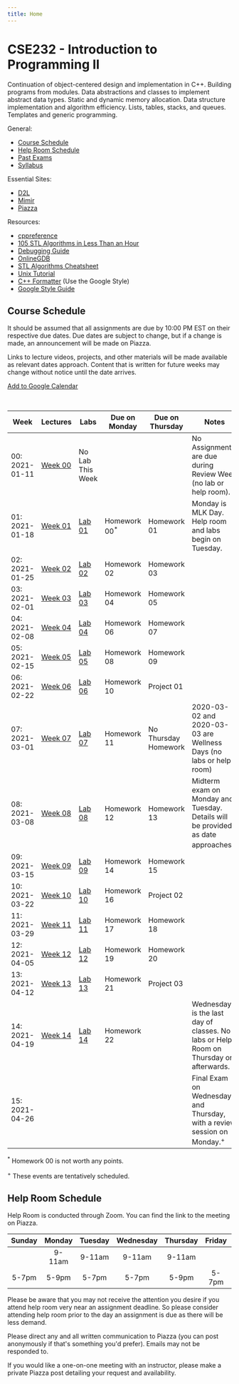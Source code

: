 ```yaml
---
title: Home
---
```


# CSE232 - Introduction to Programming II

Continuation of object-centered design and implementation in C++. Building programs from modules. Data abstractions and classes to implement abstract data types. Static and dynamic memory allocation. Data structure implementation and algorithm efficiency. Lists, tables, stacks, and queues. Templates and generic programming.

General:
- [Course Schedule](#course-schedule)
- [Help Room Schedule](#help-room-schedule)
- [Past Exams](https://cse.msu.edu/~cse232/Exam_Content/)
- [Syllabus](syllabus.html)

Essential Sites:
- [D2L](https://d2l.msu.edu/d2l/loginh/)
- [Mimir](https://class.mimir.io/)
- [Piazza](https://piazza.com/class/kjkc4swnt8e184)

Resources:
- [cppreference](https://en.cppreference.com/w/)
- [105 STL Algorithms in Less Than an Hour](https://www.youtube.com/watch?v=2olsGf6JIkU)
- [Debugging Guide](debugging_guide.html)
- [OnlineGDB](https://www.onlinegdb.com/)
- [STL Algorithms Cheatsheet](https://medium.com/logicalbee/c-stl-algorithms-cheat-sheet-d92f986abe14)
- [Unix Tutorial](https://www.tutorialspoint.com/unix/index.htm)
- [C++ Formatter](http://format.krzaq.cc/) (Use the Google Style)
- [Google Style Guide](https://google.github.io/styleguide/cppguide.html)

## Course Schedule

It should be assumed that all assignments are due by 10:00 PM EST on their respective due dates. Due dates are subject to change, but if a change is made, an announcement will be made on Piazza.

Links to lecture videos, projects, and other materials will be made available as relevant dates approach. Content that is written for future weeks may change without notice until the date arrives.

[Add to Google Calendar](https://calendar.google.com/calendar/u/0?cid=anFtcGxzdGcwczFqa2FnZDV1dWZldmxqMmNAZ3JvdXAuY2FsZW5kYXIuZ29vZ2xlLmNvbQ)

<div align="center">
    <p style="font-weight: 600;" id="course-progress-header"></p>
    <span class="Progress" style="width: 75%">
        <span class="Progress-item bg-green" id="course-progress"></span>
    </span>
</div>

&nbsp;

<table id="course-calendar">
    <thead>
        <tr>
            <th>Week</th>
            <th>Lectures</th>
            <th>Labs</th>
            <th>Due on Monday</th>
            <th>Due on Thursday</th>
            <th>Notes</th>
        </tr>
    </thead>
    <tbody>
        <tr>
            <td>00: 2021-01-11</td>
            <td><a href="https://cse232-msu.github.io/CSE232/lectures/week00.html">Week 00</a></td>
            <td>No Lab This Week</td>
            <td></td>
            <td></td>
            <td>No Assignments are due during Review Week (no lab or help room).</td>
        </tr>
        <tr>
            <td>01: 2021-01-18</td>
            <td><a href="https://cse232-msu.github.io/CSE232/lectures/week01.html">Week 01</a></td>
            <td><a href="https://cse232-msu.github.io/CSE232/labs/lab01.html">Lab 01</a></td>
            <td>Homework 00<sup>*</sup></td>
            <td>Homework 01</td>
            <td>Monday is MLK Day. Help room and labs begin on Tuesday.</td>
        </tr>
        <tr>
            <td>02: 2021-01-25</td>
            <td><a href="https://cse232-msu.github.io/CSE232/lectures/week02.html">Week 02</a></td>
            <td><a href="https://cse232-msu.github.io/CSE232/labs/lab02.html">Lab 02</a></td>
            <td>Homework 02</td>
            <td>Homework 03</td>
            <td></td>
        </tr>
        <tr>
            <td>03: 2021-02-01</td>
            <td><a href="https://cse232-msu.github.io/CSE232/lectures/week03.html">Week 03</a></td>
            <td><a href="https://cse232-msu.github.io/CSE232/labs/lab03.html">Lab 03</a></td>
            <td>Homework 04</td>
            <td>Homework 05</td>
            <td></td>
        </tr>
        <tr>
            <td>04: 2021-02-08</td>
            <td><a href="https://cse232-msu.github.io/CSE232/lectures/week04.html">Week 04</a></td>
            <td><a href="https://cse232-msu.github.io/CSE232/labs/lab04.html">Lab 04</a></td>
            <td>Homework 06</td>
            <td>Homework 07</td>
            <td></td>
        </tr>
        <tr>
            <td>05: 2021-02-15</td>
            <td><a href="https://cse232-msu.github.io/CSE232/lectures/week05.html">Week 05</a></td>
            <td><a href="https://cse232-msu.github.io/CSE232/labs/lab05.html">Lab 05</a></td>
            <td>Homework 08</td>
            <td>Homework 09</td>
            <td></td>
        </tr>
        <tr>
            <td>06: 2021-02-22</td>
            <td><a href="https://cse232-msu.github.io/CSE232/lectures/week06.html">Week 06</a></td>
            <td><a href="https://cse232-msu.github.io/CSE232/labs/lab06.html">Lab 06</a></td>
            <td>Homework 10</td>
            <td>Project 01</td>
            <td></td>
        </tr>
        <tr>
            <td>07: 2021-03-01</td>
            <td><a href="https://cse232-msu.github.io/CSE232/lectures/week07.html">Week 07</a></td>
            <td><a href="https://cse232-msu.github.io/CSE232/labs/lab07.html">Lab 07</a></td>
            <td>Homework 11</td>
            <td>No Thursday Homework</td>
            <td>2020-03-02 and 2020-03-03 are Wellness Days (no labs or help room)</td>
        </tr>
        <tr>
            <td>08: 2021-03-08</td>
            <td><a href="https://cse232-msu.github.io/CSE232/lectures/week08.html">Week 08</a></td>
            <td><a href="https://cse232-msu.github.io/CSE232/labs/lab08.html">Lab 08</a></td>
            <td>Homework 12</td>
            <td>Homework 13</td>
            <td>Midterm exam on Monday and Tuesday. Details will be provided as date approaches.<sup>+</sup></td>
        </tr>
        <tr>
            <td>09: 2021-03-15</td>
            <td><a href="https://cse232-msu.github.io/CSE232/lectures/week09.html">Week 09</a></td>
            <td><a href="https://cse232-msu.github.io/CSE232/labs/lab09.html">Lab 09</a></td>
            <td>Homework 14</td>
            <td>Homework 15</td>
            <td></td>
        </tr>
        <tr>
            <td>10: 2021-03-22</td>
            <td><a href="https://cse232-msu.github.io/CSE232/lectures/week10.html">Week 10</a></td>
            <td><a href="https://cse232-msu.github.io/CSE232/labs/lab10.html">Lab 10</a></td>
            <td>Homework 16</td>
            <td>Project 02</td>
            <td></td>
        </tr>
        <tr>
            <td>11: 2021-03-29</td>
            <td><a href="https://cse232-msu.github.io/CSE232/lectures/week11.html">Week 11</a></td>
            <td><a href="https://cse232-msu.github.io/CSE232/labs/lab11.html">Lab 11</a></td>
            <td>Homework 17</td>
            <td>Homework 18</td>
            <td></td>      
        </tr>
        <tr>
            <td>12: 2021-04-05</td>
            <td><a href="https://cse232-msu.github.io/CSE232/lectures/week12.html">Week 12</a></td>
            <td><a href="https://cse232-msu.github.io/CSE232/labs/lab12.html">Lab 12</a></td>
            <td>Homework 19</td>
            <td>Homework 20</td>
            <td></td>  
        </tr>
        <tr>
            <td>13: 2021-04-12</td>
            <td><a href="https://cse232-msu.github.io/CSE232/lectures/week13.html">Week 13</a></td>
            <td><a href="https://cse232-msu.github.io/CSE232/labs/lab13.html">Lab 13</a></td>
            <td>Homework 21</td>
            <td>Project 03</td>
            <td></td>
        </tr>
        <tr>
            <td>14: 2021-04-19</td>
            <td><a href="https://cse232-msu.github.io/CSE232/lectures/week14.html">Week 14</a></td>
            <td><a href="https://cse232-msu.github.io/CSE232/labs/lab14.html">Lab 14</a></td>
            <td>Homework 22</td>
            <td></td>
            <td>Wednesday is the last day of classes. No labs or Help Room on Thursday or afterwards.</td>
        </tr>
        <tr>
            <td>15: 2021-04-26</td>
            <td></td>
            <td></td>
            <td></td>
            <td></td>
            <td>Final Exam on Wednesday and Thursday, with a review session on Monday.<sup>+</sup></td>
        </tr>
    </tbody>
</table>

<sup>*</sup> Homework 00 is not worth any points.

<sup>+</sup> These events are tentatively scheduled.

## Help Room Schedule

Help Room is conducted through Zoom. You can find the link to the meeting on Piazza.

| Sunday | Monday | Tuesday | Wednesday | Thursday | Friday | Saturday |
| :---:  | :---:  | :---:   | :---:     | :---:    | :---:  | :---:    |
||9-11am|9-11am|9-11am|9-11am||
|5-7pm|5-9pm|5-7pm|5-7pm|5-9pm|5-7pm|5-7pm|

Please be aware that you may not receive the attention you desire if you attend help room very near an assignment deadline. So please consider attending help room prior to the day an assignment is due as there will be less demand. 

Please direct any and all written communication to Piazza (you can post anonymously if that's something you'd prefer). Emails may not be responded to.

If you would like a one-on-one meeting with an instructor, please make a private Piazza post detailing your request and availability.



